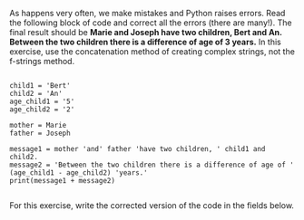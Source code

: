 As happens very often, we make mistakes and Python raises errors. Read the following block of code and correct all the errors (there are many!). The final result should be **Marie and Joseph have two children, Bert and An. Between the two children there is a difference of age of 3 years.** In this exercise, use the concatenation method of creating complex strings, not the f-strings method.


<pre><code>
child1 = 'Bert'
child2 = 'An'
age_child1 = '5'
age_child2 = '2'

mother = Marie
father = Joseph

message1 = mother 'and' father 'have two children, ' child1 and child2. 
message2 = 'Between the two children there is a difference of age of ' (age_child1 - age_child2) 'years.'
print(message1 + message2)

</code></pre>

For this exercise, write the corrected version of the code in the fields below.




